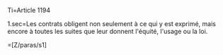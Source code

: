Ti=Article 1194

1.sec=Les contrats obligent non seulement à ce qui y est exprimé, mais encore à toutes les suites que leur donnent l'équité, l'usage ou la loi.

=[Z/paras/s1]
